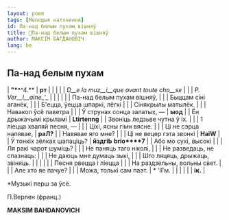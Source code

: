 ```yaml
---
layout: poem
tags: [Мелодыя натхнення]
id: Па-над белым пухам вішняў
title: 🚧Па-над белым пухам вішняў
author: МАКСІМ БАГДАНОВІЧ
lang: be
---
```



 
## Па-над белым пухам
| **"*^**^4.** | **рт** |
|     |     |
| _D__e_  _la_ _muz__i__que avant toute cho__se_ |     |
| _P. Ver__l__aine__’_ |     |
|     |     |
| Па-над белым пухам вішняў, |     |
| Быццам сіні аганёк, |     |
| Б'ецца, ўецца шпаркі, лёгкі |     |
| Сінякрылы матылёк. |     |
| Навакол ўсё паветра |     |
| Ў струнах сонца залатых, — | **ыод** |
| Ён дрыжачымі крыламі | **Ltirtenng** |
| Звоніць ледзьве чутна ў іх. |     |
| 1 ліецца хваляй песня, — |     |
| Ціхі, ясны гімн вясне. |     |
| Ці не сэрца напявае, | **раЛ?** |
| Навявае яго мне? |     |
| Ці не вецер гэта звонкі | **HaiW** |
| Ў тонкіх зёлках шапаціць? | **йздгіЬ** **brio****7** |
| Або мо сухі, высокі |     |
| Ля ракі чарот шуміць? |     |
| He паняць таго ніколі, |     |
| He разведаць, не спазнаць: |     |
| He даюць мне думаць зыкі, |     |
| Што ляцяць, дрыжаць, звіняць. |     |
|     |     |
| Песня рвецца і ліецца |     |
| На раздзельны, вольны свет. |     |
| Але хто яе пачуе? |     |
| Можа, толькі сам паэт. | *  ’ІГм. |
|     |     |
|     | **ік.** |

*Музыкі перш за ўсё.

П.Верлен (франц.)

**MAKSIM  BAHDANOVICH**
